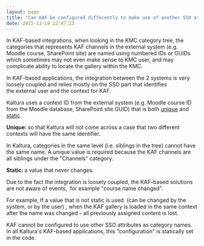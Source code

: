 ```yaml
---
layout: page
title: "Can KAF be configured differently to make use of another SSO attribute as the category name?"
date: 2015-11-19 22:47:23
---
```


<p>
    In KAF-based integrations, when looking in the KMC category tree, the categories that represents KAF channels in the external system (e.g. Moodle course, SharePoint site) are named using numbered IDs or GUIDs which sometimes may not even make sense to KMC user, and may complicate ability to locate the gallery within the KMC.
  </p>
  
  <p>
    In KAF-based applications, the integration between the 2 systems is very loosely coupled and relies mostly on the SSO part that identifies the external user and the context for KAF.
  </p>
  
  <p>
    Kaltura uses a context ID from the external system (e.g. Moodle course ID from the Moodle database, SharePoint site GUID) that is both <a href="#unique">unique</a> and <a href="#static">static</a>.
  </p>
  
  <p>
    <strong><a name="unique"></a>Unique: </strong>so that Kaltura will not come across a case that two different contexts will have the same identifier.
  </p>
  
  <p>
    In Kaltura, categories in the same level (i.e. siblings in the tree) cannot have the same name. A unique value is required because the KAF channels are all siblings under the "Channels" category.
  </p>
  
  <p>
    <strong><a name="static"></a>Static: </strong>a value that never changes.
  </p>
  
  <p>
    Due to the fact the integration is loosely coupled, the KAF-based solutions are not aware of events,  for example "course name changed".
  </p>
  
  <p>
    For example, If a value that is not static is used  (can be changed by the system, or by the user) , when the KAF gallery is loaded in the same context after the name was changed - all previously assigned content is lost.
  </p>
  
  <p>
    KAF cannot be configured to use other SSO attributes as category names. In all Kaltura's KAF-based applications, this "configuration" is statically set in the code.
  </p>